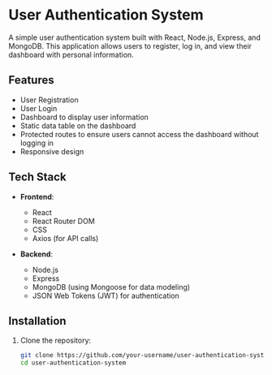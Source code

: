 # User Authentication System

A simple user authentication system built with React, Node.js, Express, and MongoDB. This application allows users to register, log in, and view their dashboard with personal information.

## Features

- User Registration
- User Login
- Dashboard to display user information
- Static data table on the dashboard
- Protected routes to ensure users cannot access the dashboard without logging in
- Responsive design

## Tech Stack

- **Frontend**: 
  - React
  - React Router DOM
  - CSS
  - Axios (for API calls)

- **Backend**:
  - Node.js
  - Express
  - MongoDB (using Mongoose for data modeling)
  - JSON Web Tokens (JWT) for authentication

## Installation

1. Clone the repository:
   ```bash
   git clone https://github.com/your-username/user-authentication-system.git
   cd user-authentication-system

